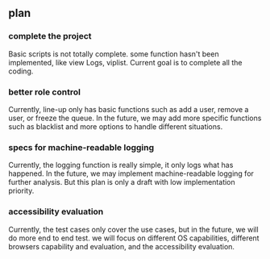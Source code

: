 ## plan

### complete the project
Basic scripts is not totally complete.
some function hasn't been implemented, like view Logs, viplist. Current goal is to complete all the coding.

### better role control

 Currently, line-up only has basic functions such as add a user, remove a user, or freeze the queue. In the future, we may add more specific functions such as blacklist and more options to handle different situations. 

### specs for machine-readable logging

Currently, the logging function is really simple, it only logs what has happened. In the future, we may implement machine-readable logging for further analysis. But this plan is only a draft with low implementation priority.

### accessibility evaluation

Currently, the test cases only cover the use cases, but in the future, we will do more end to end test. we will focus on different OS capabilities, different browsers capability and evaluation, and the accessibility evaluation. 